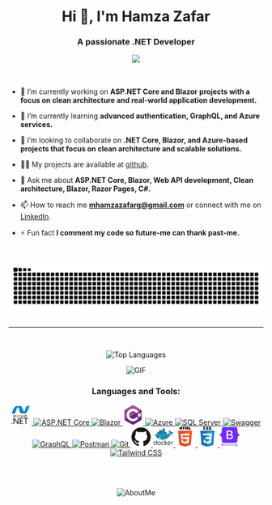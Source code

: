 
<h1 align="center">Hi 👋, I'm Hamza Zafar</h1>
<h3 align="center">A passionate .NET Developer</h3>

<p align="center">
  <img src="https://media.giphy.com/media/v1.Y2lkPWVjZjA1ZTQ3MnpuejkyN3ZnN2ZrOTRjZDhqaDNyZ21oaXdneW95dnZjYmxwdjZhcyZlcD12MV9naWZzX3JlbGF0ZWQmY3Q9Zw/L8K62iTDkzGX6/giphy.gif" width="300">
</p>

<br>

- 🔭 I’m currently working on **ASP.NET Core and Blazor projects with a focus on clean architecture and real-world application development.**

- 🌱 I’m currently learning **advanced authentication, GraphQL, and Azure services.**

- 👯 I’m looking to collaborate on **.NET Core, Blazor, and Azure-based projects that focus on clean architecture and scalable solutions.**

- 👨‍💻 My projects are available at [github](https://github.com/HamzaCodeBase).

- 💬 Ask me about **ASP.NET Core, Blazor, Web API development, Clean architecture, Blazor, Razor Pages, C#.**

- 📫 How to reach me **mhamzazafarg@gmail.com** or connect with me on [LinkedIn](https://www.linkedin.com/in/hamzazafarg/).

- ⚡ Fun fact **I comment my code so future-me can thank past-me.** 

<br>

<p align="center">
  <picture>
    <source media="(prefers-color-scheme: dark)" srcset="https://raw.githubusercontent.com/hamzacodebase/hamzacodebase/output/snake-dark.svg">
    <source media="(prefers-color-scheme: light)" srcset="https://raw.githubusercontent.com/hamzacodebase/hamzacodebase/output/snake-light.svg">
    <img alt="GitHub Snake" src="https://raw.githubusercontent.com/hamzacodebase/hamzacodebase/output/snake-light.svg">
  </picture>
</p>

<hr>
<br>

 <p align="center">
  <picture>
    <source media="(prefers-color-scheme: dark)" srcset="https://github-readme-stats.vercel.app/api/top-langs?username=hamzacodebase&show_icons=true&locale=en&layout=compact&theme=chartreuse-dark">
    <source media="(prefers-color-scheme: light)" srcset="https://github-readme-stats.vercel.app/api/top-langs?username=hamzacodebase&show_icons=true&locale=en&layout=compact&theme=default">
    <img alt="Top Languages" src="https://github-readme-stats.vercel.app/api/top-langs?username=hamzacodebase&show_icons=true&locale=en&layout=compact&theme=default">
  </picture>
</p>

<p align="center">
  <img src="https://media.giphy.com/media/v1.Y2lkPWVjZjA1ZTQ3bW1nYzBzeXFyYTQ0Z2VsOTlnYXhpZ3h1b2Fscmd4amk4dHF1OXE5ZSZlcD12MV9naWZzX3JlbGF0ZWQmY3Q9Zw/PSvYCegn74vcJN0TbW/giphy.gif" alt="GIF" height="100">
</p>


<h3 align="center">Languages and Tools:</h3>
<p align="center">
  <!-- Core .NET & Microsoft Stack -->
  <a href="https://dotnet.microsoft.com/" target="_blank" rel="noreferrer">
    <img src="https://raw.githubusercontent.com/devicons/devicon/master/icons/dot-net/dot-net-original-wordmark.svg" alt=".NET" width="40" height="40"/>
  </a>
  <a href="https://learn.microsoft.com/en-us/aspnet/core/?view=aspnetcore-8.0" target="_blank" rel="noreferrer">
    <img src="https://upload.wikimedia.org/wikipedia/commons/e/ee/.NET_Core_Logo.svg" alt="ASP.NET Core" width="40" height="40"/>
  </a>
  <a href="https://dotnet.microsoft.com/en-us/apps/aspnet/web-apps/blazor" target="_blank" rel="noreferrer">
    <img src="https://upload.wikimedia.org/wikipedia/commons/d/d0/Blazor.png" alt="Blazor" width="40" height="40"/>
  </a>
  <a href="https://www.w3schools.com/cs/" target="_blank" rel="noreferrer">
    <img src="https://raw.githubusercontent.com/devicons/devicon/master/icons/csharp/csharp-original.svg" alt="C#" width="40" height="40"/>
  </a>
  <a href="https://azure.microsoft.com/en-in/" target="_blank" rel="noreferrer">
    <img src="https://www.vectorlogo.zone/logos/microsoft_azure/microsoft_azure-icon.svg" alt="Azure" width="40" height="40"/>
  </a>
  <a href="https://www.microsoft.com/en-us/sql-server" target="_blank" rel="noreferrer">
    <img src="https://www.svgrepo.com/show/303229/microsoft-sql-server-logo.svg" alt="SQL Server" width="40" height="40"/>
  </a>

  <!-- API & Backend Tools -->
  <a href="https://swagger.io/" target="_blank" rel="noreferrer">
    <img src="https://raw.githubusercontent.com/swagger-api/swagger.io/wordpress/images/assets/SW-logo-clr.svg" alt="Swagger" width="40" height="40"/>
  </a>
  <a href="https://graphql.org" target="_blank" rel="noreferrer">
    <img src="https://www.vectorlogo.zone/logos/graphql/graphql-icon.svg" alt="GraphQL" width="40" height="40"/>
  </a>
  <a href="https://postman.com" target="_blank" rel="noreferrer">
    <img src="https://www.vectorlogo.zone/logos/getpostman/getpostman-icon.svg" alt="Postman" width="40" height="40"/>
  </a>
  <a href="https://git-scm.com/" target="_blank" rel="noreferrer">
    <img src="https://www.vectorlogo.zone/logos/git-scm/git-scm-icon.svg" alt="Git" width="40" height="40"/>
  </a>
  <a href="https://github.com/" target="_blank" rel="noreferrer">
    <img src="https://raw.githubusercontent.com/devicons/devicon/master/icons/github/github-original.svg" alt="GitHub" width="40" height="40"/>
  </a>
  <a href="https://www.docker.com/" target="_blank" rel="noreferrer">
    <img src="https://raw.githubusercontent.com/devicons/devicon/master/icons/docker/docker-original-wordmark.svg" alt="Docker" width="40" height="40"/>
  </a>

  <!-- Frontend -->
  <a href="https://www.w3.org/html/" target="_blank" rel="noreferrer">
    <img src="https://raw.githubusercontent.com/devicons/devicon/master/icons/html5/html5-original-wordmark.svg" alt="HTML5" width="40" height="40"/>
  </a>
  <a href="https://www.w3schools.com/css/" target="_blank" rel="noreferrer">
    <img src="https://raw.githubusercontent.com/devicons/devicon/master/icons/css3/css3-original-wordmark.svg" alt="CSS3" width="40" height="40"/>
  </a>
  <a href="https://getbootstrap.com" target="_blank" rel="noreferrer">
    <img src="https://raw.githubusercontent.com/devicons/devicon/master/icons/bootstrap/bootstrap-plain-wordmark.svg" alt="Bootstrap" width="40" height="40"/>
  </a>
  <a href="https://tailwindcss.com/" target="_blank" rel="noreferrer">
    <img src="https://www.vectorlogo.zone/logos/tailwindcss/tailwindcss-icon.svg" alt="Tailwind CSS" width="40" height="40"/>
  </a>
</p>

<br>
<br>
<p align="center">
  <img src="https://media2.giphy.com/media/v1.Y2lkPTc5MGI3NjExN2h1NWc1ZGdoNHEwOXYxYm1lajBoOXVtbG8ycW80bHVpdWw5d3g2dyZlcD12MV9pbnRlcm5hbF9naWZfYnlfaWQmY3Q9Zw/tydpNxSnNEgLvDm11D/giphy.gif" alt="AboutMe" style="width:auto; max-width:100%;">
</p>

